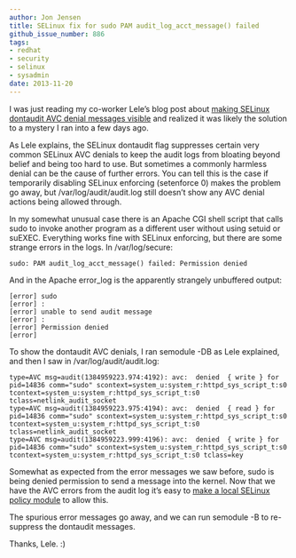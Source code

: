 ```yaml
---
author: Jon Jensen
title: SELinux fix for sudo PAM audit_log_acct_message() failed
github_issue_number: 886
tags:
- redhat
- security
- selinux
- sysadmin
date: 2013-11-20
---
```


I was just reading my co-worker Lele’s blog post about [making SELinux dontaudit AVC denial messages visible](/blog/2013/11/selinux-and-need-of-talking-about) and realized it was likely the solution to a mystery I ran into a few days ago.

As Lele explains, the SELinux dontaudit flag suppresses certain very common SELinux AVC denials to keep the audit logs from bloating beyond belief and being too hard to use. But sometimes a commonly harmless denial can be the cause of further errors. You can tell this is the case if temporarily disabling SELinux enforcing (setenforce 0) makes the problem go away, but /var/log/audit/audit.log still doesn’t show any AVC denial actions being allowed through.

In my somewhat unusual case there is an Apache CGI shell script that calls sudo to invoke another program as a different user without using setuid or suEXEC. Everything works fine with SELinux enforcing, but there are some strange errors in the logs. In /var/log/secure:

```plain
sudo: PAM audit_log_acct_message() failed: Permission denied
```

And in the Apache error_log is the apparently strangely unbuffered output:

```plain
[error] sudo
[error] :
[error] unable to send audit message
[error] :
[error] Permission denied
[error]
```

To show the dontaudit AVC denials, I ran semodule -DB as Lele explained, and then I saw in /var/log/audit/audit.log:

```plain
type=AVC msg=audit(1384959223.974:4192): avc:  denied  { write } for  pid=14836 comm="sudo" scontext=system_u:system_r:httpd_sys_script_t:s0 tcontext=system_u:system_r:httpd_sys_script_t:s0 tclass=netlink_audit_socket
type=AVC msg=audit(1384959223.975:4194): avc:  denied  { read } for  pid=14836 comm="sudo" scontext=system_u:system_r:httpd_sys_script_t:s0 tcontext=system_u:system_r:httpd_sys_script_t:s0 tclass=netlink_audit_socket
type=AVC msg=audit(1384959223.999:4196): avc:  denied  { write } for  pid=14836 comm="sudo" scontext=system_u:system_r:httpd_sys_script_t:s0 tcontext=system_u:system_r:httpd_sys_script_t:s0 tclass=key
```

Somewhat as expected from the error messages we saw before, sudo is being denied permission to send a message into the kernel. Now that we have the AVC errors from the audit log it’s easy to [make a local SELinux policy module](/blog/2012/05/selinux-local-policy-modules) to allow this.

The spurious error messages go away, and we can run semodule -B to re-suppress the dontaudit messages.

Thanks, Lele. :)
